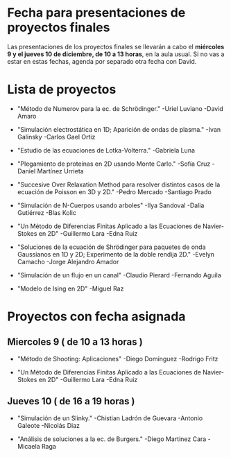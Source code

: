 # Fecha para presentaciones de proyectos finales

Las presentaciones de los proyectos finales se llevarán a cabo el **miércoles 9 y el jueves 10 de diciembre, de 10 a 13 horas**, en la aula usual. Si no vas a estar en estas fechas, agenda por separado otra fecha con David.


# Lista de proyectos

- "Método de Numerov para la ec. de Schrödinger."
-Uriel Luviano
-David Amaro

- "Simulación electrostática en 1D; Aparición de ondas de plasma."
-Ivan Galinsky
-Carlos Gael Ortiz 

- "Estudio de las ecuaciones de Lotka-Volterra."
-Gabriela Luna

- "Plegamiento de proteínas en 2D usando Monte Carlo."
-Sofía Cruz
-Daniel Martínez Urrieta

- "Succesive Over Relaxation Method para resolver distintos casos de la ecuación de Poisson en 3D y 2D."
-Pedro Mercado
-Santiago Prado

- "Simulación de N-Cuerpos usando arboles"
-Ilya Sandoval
-Dalia Gutiérrez
-Blas Kolic

- "Un Método de Diferencias Finitas Aplicado a las Ecuaciones de Navier-Stokes en 2D"
-Guillermo Lara
-Edna Ruiz

- "Soluciones de la ecuación de Shrödinger para paquetes de onda Gaussianos en 1D y 2D; Experimento de la doble rendija 2D."
-Evelyn Camacho
-Jorge Alejandro Amador

- "Simulación de un flujo en un canal"
-Claudio Pierard
-Fernando Aguila

- "Modelo de Ising en 2D"
-Miguel Raz

# Proyectos con fecha asignada
## Miercoles 9 ( de 10 a 13 horas )
- "Método de Shooting: Aplicaciones"
-Diego Domínguez
-Rodrigo Fritz

- "Un Método de Diferencias Finitas Aplicado a las Ecuaciones de Navier-Stokes en 2D"
-Guillermo Lara
-Edna Ruiz

## Jueves 10 ( de 16 a 19 horas )
- "Simulación de un Slinky."
-Chistian Ladrón de Guevara
-Antonio Galeote 
-Nicolás Diaz

- "Análisis de soluciones a la ec. de Burgers."
-Diego Martinez Cara 
-Micaela Raga

